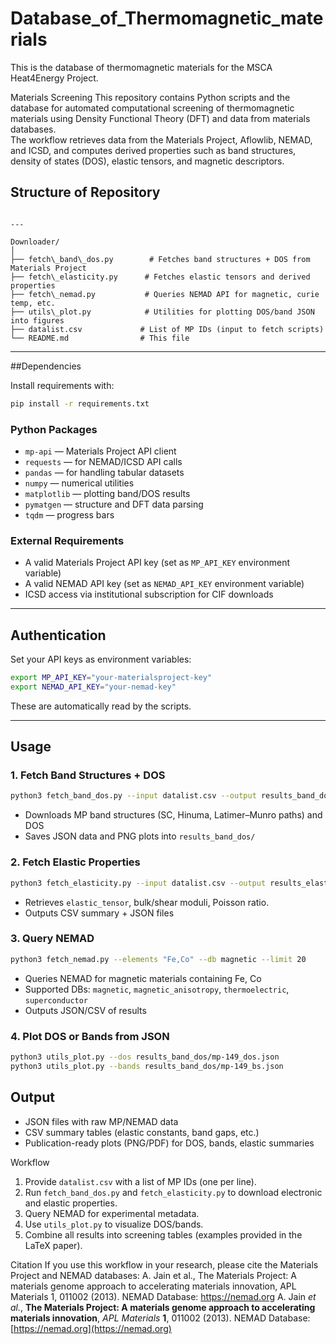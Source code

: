# Database_of_Thermomagnetic_materials
This is the database of thermomagnetic materials for the MSCA Heat4Energy Project.

Materials Screening
This repository contains Python scripts and the database for automated computational screening of thermomagnetic materials using Density Functional Theory (DFT) and data from materials databases.  
The workflow retrieves data from the Materials Project, Aflowlib, NEMAD, and ICSD, and computes derived properties such as band structures, density of states (DOS), elastic tensors, and magnetic descriptors.



## Structure of Repository
````

---

Downloader/
│
├── fetch\_band\_dos.py        # Fetches band structures + DOS from Materials Project
├── fetch\_elasticity.py      # Fetches elastic tensors and derived properties
├── fetch\_nemad.py           # Queries NEMAD API for magnetic, curie temp, etc.
├── utils\_plot.py            # Utilities for plotting DOS/band JSON into figures
├── datalist.csv             # List of MP IDs (input to fetch scripts)
└── README.md                # This file

````

---

##Dependencies

Install requirements with:

```bash
pip install -r requirements.txt
````

### Python Packages

* `mp-api` — Materials Project API client
* `requests` — for NEMAD/ICSD API calls
* `pandas` — for handling tabular datasets
* `numpy` — numerical utilities
* `matplotlib` — plotting band/DOS results
* `pymatgen` — structure and DFT data parsing
* `tqdm` — progress bars

### External Requirements

* A valid Materials Project API key (set as `MP_API_KEY` environment variable)
* A valid NEMAD API key (set as `NEMAD_API_KEY` environment variable)
* ICSD access via institutional subscription for CIF downloads

---

##  Authentication

Set your API keys as environment variables:

```bash
export MP_API_KEY="your-materialsproject-key"
export NEMAD_API_KEY="your-nemad-key"
```

These are automatically read by the scripts.

---

## Usage

### 1. Fetch Band Structures + DOS

```bash
python3 fetch_band_dos.py --input datalist.csv --output results_band_dos/
```

* Downloads MP band structures (SC, Hinuma, Latimer–Munro paths) and DOS
* Saves JSON data and PNG plots into `results_band_dos/`

### 2. Fetch Elastic Properties

```bash
python3 fetch_elasticity.py --input datalist.csv --output results_elasticity/
```

* Retrieves `elastic_tensor`, bulk/shear moduli, Poisson ratio.
* Outputs CSV summary + JSON files

### 3. Query NEMAD

```bash
python3 fetch_nemad.py --elements "Fe,Co" --db magnetic --limit 20
```

* Queries NEMAD for magnetic materials containing Fe, Co
* Supported DBs: `magnetic`, `magnetic_anisotropy`, `thermoelectric`, `superconductor`
* Outputs JSON/CSV of results

### 4. Plot DOS or Bands from JSON

```bash
python3 utils_plot.py --dos results_band_dos/mp-149_dos.json
python3 utils_plot.py --bands results_band_dos/mp-149_bs.json
```

## Output

* JSON files with raw MP/NEMAD data
* CSV summary tables (elastic constants, band gaps, etc.)
* Publication-ready plots (PNG/PDF) for DOS, bands, elastic summaries


 Workflow
1. Provide `datalist.csv` with a list of MP IDs (one per line).
2. Run `fetch_band_dos.py` and `fetch_elasticity.py` to download electronic and elastic properties.
3. Query NEMAD for experimental metadata.
4. Use `utils_plot.py` to visualize DOS/bands.
5. Combine all results into screening tables (examples provided in the LaTeX paper).

Citation
If you use this workflow in your research, please cite the Materials Project and NEMAD databases:
A. Jain et al., The Materials Project: A materials genome approach to accelerating materials innovation, APL Materials 1, 011002 (2013).
NEMAD Database: https://nemad.org
A. Jain *et al.*, **The Materials Project: A materials genome approach to accelerating materials innovation**, *APL Materials* **1**, 011002 (2013).
  NEMAD Database: [https://nemad.org](https://nemad.org)
